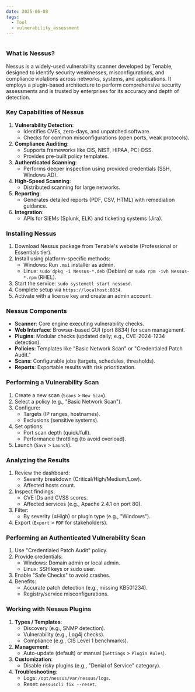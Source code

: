 ```yaml
---
date: 2025-06-08
tags:
  - Tool
  - vulnerability_assessment
---
```



```table-of-contents
```



### What is Nessus?
Nessus is a widely-used vulnerability scanner developed by Tenable, designed to identify security weaknesses, misconfigurations, and compliance violations across networks, systems, and applications. It employs a plugin-based architecture to perform comprehensive security assessments and is trusted by enterprises for its accuracy and depth of detection.



### Key Capabilities of Nessus
1. **Vulnerability Detection**:
   - Identifies CVEs, zero-days, and unpatched software.
   - Checks for common misconfigurations (open ports, weak protocols).
2. **Compliance Auditing**:
   - Supports frameworks like CIS, NIST, HIPAA, PCI-DSS.
   - Provides pre-built policy templates.
3. **Authenticated Scanning**:
   - Performs deeper inspection using provided credentials (SSH, Windows AD).
4. **High-Speed Scanning**:
   - Distributed scanning for large networks.
5. **Reporting**:
   - Generates detailed reports (PDF, CSV, HTML) with remediation guidance.
6. **Integration**:
   - APIs for SIEMs (Splunk, ELK) and ticketing systems (Jira).



### Installing Nessus
1. Download Nessus package from Tenable's website (Professional or Essentials tier).
2. Install using platform-specific methods:
   - Windows: Run `.msi` installer as admin.
   - Linux: `sudo dpkg -i Nessus-*.deb` (Debian) or `sudo rpm -ivh Nessus-*.rpm` (RHEL).
3. Start the service: `sudo systemctl start nessusd`.
4. Complete setup via `https://localhost:8834`.
5. Activate with a license key and create an admin account.



### Nessus Components
- **Scanner**: Core engine executing vulnerability checks.
- **Web Interface**: Browser-based GUI (port 8834) for scan management.
- **Plugins**: Modular checks (updated daily; e.g., CVE-2024-1234 detection).
- **Policies**: Templates like "Basic Network Scan" or "Credentialed Patch Audit."
- **Scans**: Configurable jobs (targets, schedules, thresholds).
- **Reports**: Exportable results with risk prioritization.



### Performing a Vulnerability Scan
1. Create a new scan (`Scans` > `New Scan`).
2. Select a policy (e.g., "Basic Network Scan").
3. Configure:
   - Targets (IP ranges, hostnames).
   - Exclusions (sensitive systems).
4. Set options:
   - Port scan depth (quick/full).
   - Performance throttling (to avoid overload).
5. Launch (`Save` > `Launch`).



### Analyzing the Results
1. Review the dashboard:
   - Severity breakdown (Critical/High/Medium/Low).
   - Affected hosts count.
2. Inspect findings:
   - CVE IDs and CVSS scores.
   - Affected services (e.g., Apache 2.4.1 on port 80).
3. Filter:
   - By severity (≥High) or plugin type (e.g., "Windows").
4. Export (`Export` > `PDF` for stakeholders).



### Performing an Authenticated Vulnerability Scan
1. Use "Credentialed Patch Audit" policy.
2. Provide credentials:
   - Windows: Domain admin or local admin.
   - Linux: SSH keys or sudo user.
3. Enable "Safe Checks" to avoid crashes.
4. Benefits:
   - Accurate patch detection (e.g., missing KB501234).
   - Registry/service misconfigurations.



### Working with Nessus Plugins
1. **Types / Templates**:
   - Discovery (e.g., SNMP detection).
   - Vulnerability (e.g., Log4j checks).
   - Compliance (e.g., CIS Level 1 benchmarks).
2. **Management**:
   - Auto-update (default) or manual (`Settings` > `Plugin Rules`).
3. **Customization**:
   - Disable risky plugins (e.g., "Denial of Service" category).
4. **Troubleshooting**:
   - Logs: `/opt/nessus/var/nessus/logs`.
   - Reset: `nessuscli fix --reset`.
